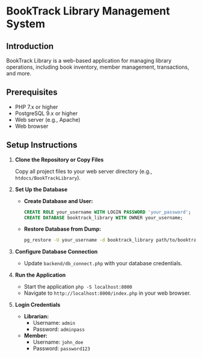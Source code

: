 # BookTrack Library Management System

## Introduction

BookTrack Library is a web-based application for managing library operations, including book inventory, member management, transactions, and more.

## Prerequisites

- PHP 7.x or higher
- PostgreSQL 9.x or higher
- Web server (e.g., Apache)
- Web browser

## Setup Instructions

1. **Clone the Repository or Copy Files**

   Copy all project files to your web server directory (e.g., `htdocs/BookTrackLibrary`).

2. **Set Up the Database**

   - **Create Database and User:**

     ```sql
     CREATE ROLE your_username WITH LOGIN PASSWORD 'your_password';
     CREATE DATABASE booktrack_library WITH OWNER your_username;
     ```

   - **Restore Database from Dump:**

     ```bash
     pg_restore -U your_username -d booktrack_library path/to/booktrack_library_backup.sqlc
     ```

3. **Configure Database Connection**

   - Update `backend/db_connect.php` with your database credentials.

4. **Run the Application**
   - Start the application `php -S localhost:8000` 
   - Navigate to `http://localhost:8000/index.php` in your web browser.

6. **Login Credentials**

   - **Librarian:**
     - Username: `admin`
     - Password: `adminpass`
   - **Member:**
     - Username: `john_doe`
     - Password: `password123`
